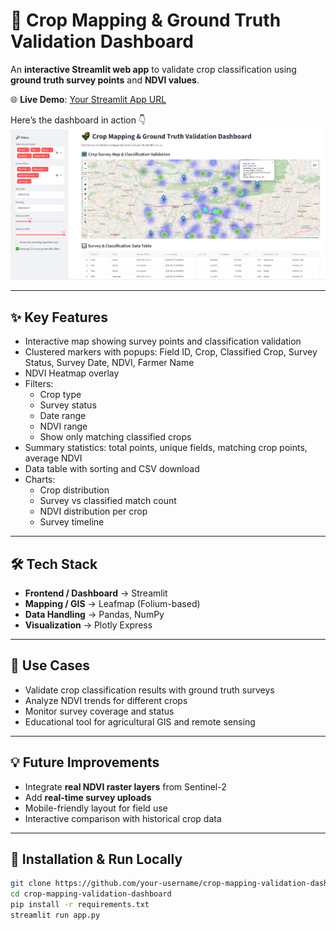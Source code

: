 # 🌾 Crop Mapping & Ground Truth Validation Dashboard

An **interactive Streamlit web app** to validate crop classification using **ground truth survey points** and **NDVI values**.  

🌐 **Live Demo**: [Your Streamlit App URL](https://your-streamlit-url.streamlit.app)

Here’s the dashboard in action 👇
![Crop Dashboard Demo](survey-dashboard.png)

---

## ✨ Key Features
- Interactive map showing survey points and classification validation
- Clustered markers with popups: Field ID, Crop, Classified Crop, Survey Status, Survey Date, NDVI, Farmer Name
- NDVI Heatmap overlay
- Filters:
  - Crop type  
  - Survey status  
  - Date range  
  - NDVI range  
  - Show only matching classified crops
- Summary statistics: total points, unique fields, matching crop points, average NDVI
- Data table with sorting and CSV download
- Charts:
  - Crop distribution  
  - Survey vs classified match count  
  - NDVI distribution per crop  
  - Survey timeline

---

## 🛠️ Tech Stack
- **Frontend / Dashboard** → Streamlit  
- **Mapping / GIS** → Leafmap (Folium-based)  
- **Data Handling** → Pandas, NumPy  
- **Visualization** → Plotly Express  

---

## 📌 Use Cases
- Validate crop classification results with ground truth surveys  
- Analyze NDVI trends for different crops  
- Monitor survey coverage and status  
- Educational tool for agricultural GIS and remote sensing  

---

## 💡 Future Improvements
- Integrate **real NDVI raster layers** from Sentinel-2  
- Add **real-time survey uploads**  
- Mobile-friendly layout for field use  
- Interactive comparison with historical crop data  

---

## 🚀 Installation & Run Locally
```bash
git clone https://github.com/your-username/crop-mapping-validation-dashboard.git
cd crop-mapping-validation-dashboard
pip install -r requirements.txt
streamlit run app.py

